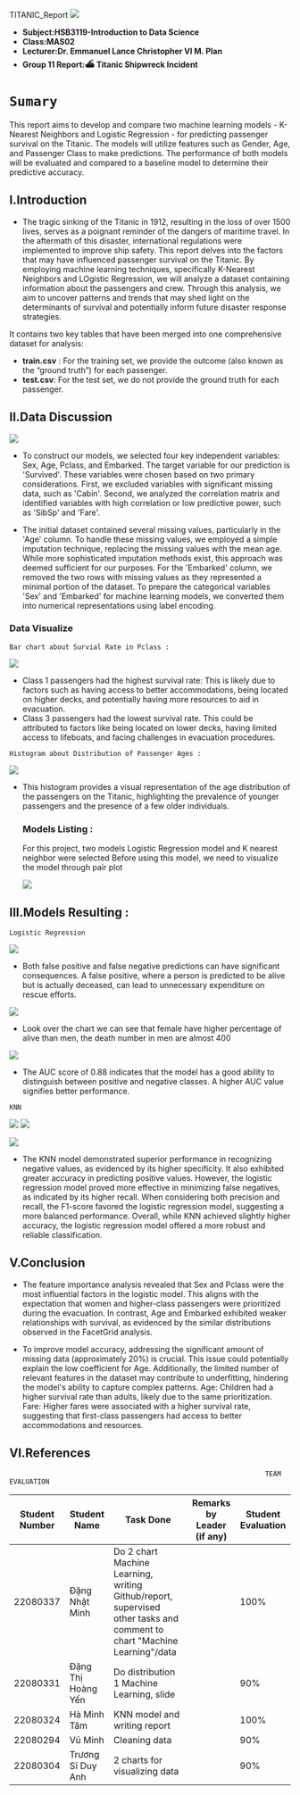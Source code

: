  TITANIC_Report ![](images/header.png)
- **Subject:HSB3119-Introduction to Data Science**
- **Class:MAS02**
- **Lecturer:Dr. Emmanuel Lance Christopher VI M. Plan**
- **Group 11 Report:⛴️ Titanic Shipwreck Incident**      
# `Sumary`
 This report aims to develop and compare two machine learning models - K-Nearest Neighbors and Logistic Regression - for predicting passenger survival on the Titanic. The models will utilize features such as Gender, Age, and Passenger Class to make predictions. The performance of both models will be evaluated and compared to a baseline model to determine their predictive accuracy.
 
## I.Introduction
- The tragic sinking of the Titanic in 1912, resulting in the loss of over 1500 lives, serves as a poignant reminder of the dangers of maritime travel. In the aftermath of this disaster, international regulations were implemented to improve ship safety. This report delves into the factors that may have influenced passenger survival on the Titanic. By employing machine learning techniques, specifically K-Nearest Neighbors and LOgistic Regression, we will analyze a dataset containing information about the passengers and crew. Through this analysis, we aim to uncover patterns and trends that may shed light on the determinants of survival and potentially inform future disaster response strategies.
  
It contains two key tables that have been merged into one comprehensive dataset for analysis:
- **train.csv** :
For the training set, we provide the outcome (also known as the “ground truth”) for each passenger.
- **test.csv**:
For the test set, we do not provide the ground truth for each passenger.

## II.Data Discussion    
![](images/datadict.PNG)

- To construct our models, we selected four key independent variables: Sex, Age, Pclass, and Embarked. The target variable for our prediction is 'Survived'. These variables were chosen based on two primary considerations. First, we excluded variables with significant missing data, such as 'Cabin'. Second, we analyzed the correlation matrix and identified variables with high correlation or low predictive power, such as 'SibSp' and 'Fare'.

- The initial dataset contained several missing values, particularly in the 'Age' column. To handle these missing values, we employed a simple imputation technique, replacing the missing values with the mean age. While more sophisticated imputation methods exist, this approach was deemed sufficient for our purposes. For the 'Embarked' column, we removed the two rows with missing values as they represented a minimal portion of the dataset. To prepare the categorical variables 'Sex' and 'Embarked' for machine learning models, we converted them into numerical representations using label encoding.

  
### Data Visualize
  `Bar chart about Survial Rate in Pclass :`

  
![](images/chart.PNG)   

- Class 1 passengers had the highest survival rate: This is likely due to factors such as having access to better accommodations, being located on higher decks, and potentially having more resources to aid in evacuation.
- Class 3 passengers had the lowest survival rate. This could be attributed to factors like being located on lower decks, having limited access to lifeboats, and facing challenges in evacuation procedures.

`Histogram about Distribution of Passenger Ages :`

![](images/histogram.PNG)

- This histogram provides a visual representation of the age distribution of the passengers on the Titanic, highlighting the prevalence of younger passengers and the presence of a few older individuals.

  ### Models Listing :
  For this project, two models Logistic Regression model and K nearest neighbor were selected
  Before using this model, we need to visualize the model through pair plot
  
  ![](images/regression.PNG) 
  
## III.Models Resulting :
`Logistic Regression`

 ![](images/lorecfsmatrx.PNG)  
- Both false positive and false negative predictions can have significant consequences. A false positive, where a person is predicted to be alive but is actually deceased, can lead to unnecessary expenditure on rescue efforts.


![](images/barchart.PNG) 
- Look over the chart we can see that female have higher percentage of alive than men, the death number in men are almost 400

![](images/lorecurve.PNG)  
-  The AUC score of 0.88 indicates that the model has a good ability to distinguish between positive and negative classes. A higher AUC value signifies better performance.

  `KNN`
  
 
![](images/countplot.PNG)
![](images/roccurve.PNG)

![](images/snsplot.PNG) 
 

- The KNN model demonstrated superior performance in recognizing negative values, as evidenced by its higher specificity. It also exhibited greater accuracy in predicting positive values. However, the logistic regression model proved more effective in minimizing false negatives, as indicated by its higher recall. When considering both precision and recall, the F1-score favored the logistic regression model, suggesting a more balanced performance. Overall, while KNN achieved slightly higher accuracy, the logistic regression model offered a more robust and reliable classification.

## V.Conclusion  
- The feature importance analysis revealed that Sex and Pclass were the most influential factors in the logistic model. This aligns with the expectation that women and higher-class passengers were prioritized during the evacuation. In contrast, Age and Embarked exhibited weaker relationships with survival, as evidenced by the similar distributions observed in the FacetGrid analysis.

- To improve model accuracy, addressing the significant amount of missing data (approximately 20%) is crucial. This issue could potentially explain the low coefficient for Age. Additionally, the limited number of relevant features in the dataset may contribute to underfitting, hindering the model's ability to capture complex patterns.
Age: Children had a higher survival rate than adults, likely due to the same prioritization.
Fare: Higher fares were associated with a higher survival rate, suggesting that first-class passengers had access to better accommodations and resources.

## VI.References
                                                                    TEAM EVALUATION
                                                                    
| Student Number | Student Name        | Task Done                                                                                                                                                          | Remarks by Leader (if any)          | Student Evaluation |
|----------------|---------------------|--------------------------------------------------------------------------------------------------------------------------------------------------------------------|-------------------------------------|---------------------|
| 22080337       | Đặng Nhật Minh     | Do 2 chart Machine Learning, writing Github/report, supervised other tasks and comment to chart "Machine Learning"/data                                                                     |                                     | 100%               |
| 22080331       | Đặng Thị Hoàng Yến      | Do distribution 1 Machine Learning, slide |      | 90%               |
| 22080324       | Hà Minh Tâm     | KNN model and writing report                                                                                              |                                     | 100%                |
| 22080294       | Vũ Minh         | Cleaning data                                                                                             |                                     | 90%                |
| 22080304       | Trương Sĩ Duy Anh      | 2 charts for visualizing data                                                                                                |                                     | 90%                |
